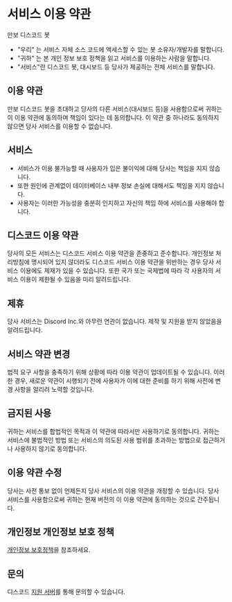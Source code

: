 # 서비스 이용 약관

만보 디스코드 봇
- "우리" 는 서비스 자체 소스 코드에 액세스할 수 있는 봇 소유자/개발자를 말합니다.
- "귀하" 는 본 개인 정보 보호 정책을 읽고 서비스를 이용하는 사람을 말합니다.
- "서비스"란 디스코드 봇, 대시보드 등 당사가 제공하는 전체 서비스를 말합니다.


## 이용 약관

만보 디스코드 봇을 초대하고 당사의 다른 서비스(대시보드 등)을 사용함으로써 귀하는 이 이용 약관에 동의하며 책임이 있다는 데 동의합니다. 이 약관 중 하나라도 동의하지 않으면 당사 서비스를 이용할 수 없습니다.

## 서비스
- 서비스가 이용 불가능할 때 사용자가 입은 불이익에 대해 당사는 책임을 지지 않습니다.
- 또한 원인에 관계없이 데이터베이스 내부 정보 손실에 대해서도 책임을 지지 않습니다.
- 사용자는 이러한 가능성을 충분히 인지하고 자신의 책임 하에 서비스를 사용해야 합니다.


## 디스코드 이용 약관
당사의 모든 서비스는 디스코드 서비스 이용 약관을 존중하고 준수합니다. 개인정보 처리방침에 명시되어 있지 않더라도 디스코드 서비스 이용 약관을 위반하는 경우 당사 서비스 이용에도 제재가 있을 수 있습니다. 또한 국가 또는 국제법에 따라 각 사용자의 서비스 이용이 제한될 수 있음을 미리 알려드립니다.

## 제휴
당사 서비스는 Discord Inc.와 아무런 연관이 없습니다. 제작 및 지원을 받지 않았음을 알려드립니다.

## 서비스 약관 변경
법적 요구 사항을 충족하기 위해 상황에 따라 이용 약관이 업데이트될 수 있습니다. 이러한 경우, 새로운 약관이 시행되기 전에 사용자가 이에 대한 준비를 하기 위해 사전에 변경 사항을 알리려 노력할 것입니다.

## 금지된 사용
귀하는 서비스를 합법적인 목적과 이 약관에 따라서만 사용하기로 동의합니다.
귀하는 서비스에 불법적인 방법 또는 서비스의 의도된 사용 범위를 초과하는 방법으로 접근하거나 사용하지 않기로 동의합니다.

## 이용 약관 수정
당사는 사전 통보 없이 언제든지 당사 서비스의 이용 약관을 개정할 수 있습니다. 당사 서비스를 사용함으로써 귀하는 현재 버전의 이 이용 약관에 동의하는 것으로 간주됩니다.

## 개인정보 개인정보 보호 정책

[개인정보 보호정책](https://github.com/Team-Manbo/policy-tos/blob/main/%EA%B0%9C%EC%9D%B8%EC%A0%95%EB%B3%B4%20%EC%B2%98%EB%A6%AC%EB%B0%A9%EC%B9%A8(Privacy%20Policy).md)을 참조하세요.

## 문의

디스코드 [지원 서버](https://discord.gg/YyJHW8QUS7)를 통해 문의할 수 있습니다.
